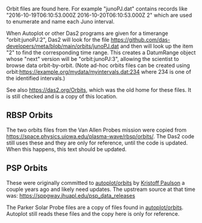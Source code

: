 Orbit files are found here.  For example "junoPJ.dat" contains records
like "2016-10-19T06:10:53.000Z 2016-10-20T06:10:53.000Z 2" which are used
to enumerate and name each Juno interval.

When Autoplot or other Das2 programs are given for a timerange "orbit:junoPJ:2",
Das2 will look for the file https://github.com/das-developers/meta/blob/main/orbits/junoPJ.dat
and then will look up the item "2" to find the corresponding time range.  This
creates a DatumRange object whose "next" version will be "orbit:junoPJ:3", allowing
the scientist to browse data orbit-by-orbit.  (Note ad-hoc orbits files can be
created using orbit:https://example.org/mydata/myintervals.dat:234 where 234 is one
of the identified intervals.)

See also https://das2.org/Orbits, which was the old home for these files.  It is still
checked and is a copy of this location.

## RBSP Orbits
The two orbits files from the Van Allen Probes mission were copied from https://space.physics.uiowa.edu/plasma-wave/rbsp/orbits/.  The
Das2 code still uses these and they are only for reference, until the code is updated.  When this happens, this text should be 
updated.

## PSP Orbits

These were originally committed to [autoplot/orbits](https://github.com/autoplot/orbits/tree/main/psp)
by [Kristoff Paulson](https://github.com/kpaulson) a couple years ago and 
likely need updates.  The upstream source at that time was: 
https://sppgway.jhuapl.edu/psp_data_releases

The Parker Solar Probe files are a copy of files found in [autoplot/orbits](https://github.com/autoplot/orbits/tree/main/psp).  Autoplot still reads these files and the copy here is only for reference.
